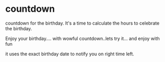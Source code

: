 # countdown 

countdown for the birthday. It's a time to calculate the hours to celebrate the birthday.

Enjoy your birthday.... with wowful countdown..lets try it... and enjoy with fun

it uses the exact birthday date to notify you on right time left.
